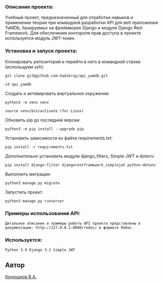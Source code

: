 ### Описание проекта:
Учебный проект, предназначенный для отработки навыков и применение теории при командной
разработки API для веб приложения YaMDb, базируемых на фреймворке Django и модуле Django Rest Framework.
Для обеспечения контороля прав доступа в проекте используется модуль JWT-токен.

### Установка и запуск проекта:

Клонировать репозиторий и перейти в него в командной строке (испольщуем ssh):

```
git clone git@github.com:Vadikray/api_yamdb.git
```

```
cd api_yamdb
```

Cоздать и активировать виртуальное окружение:

```
python3 -m venv venv
```

```
source venv/bin/activate (for Linux)
```

Обновить pip до последней версии:
```
python3 -m pip install --upgrade pip
```

Установить зависимости из файла requirements.txt:

```
pip install -r requirements.txt
```

Дополнительно установить модули django_filters, Simple JWT и dotenv:

```
pip install django-filter djangorestframework_simplejwt python-dotenv
```

Выполнить миграции:

```
python3 manage.py migrate
```

Запустить проект:

```
python3 manage.py runserver
```

### Примеры использования API:

```
Дитальное описание и примеры работы API проекта представлены в 
документации: http://127.0.0.1:8000/redoc/ в формате ReDoc.
```

### Используется:

```
Python 3.9 Django 3.2 Simple JWT
```
## Автор
[Конюшков В.А.](https://t.me/Vadikray)
